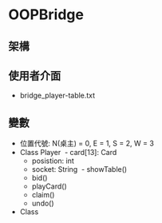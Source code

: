 # OOPBridge
## 架構

## 使用者介面
- bridge_player-table.txt

## 變數
- 位置代號: N(桌主) = 0, E = 1, S = 2, W = 3
- Class Player
  - card[13]: Card
  - posistion: int
  - socket: String
  - showTable()
  - bid()
  - playCard()
  - claim()
  - undo()
- Class 
